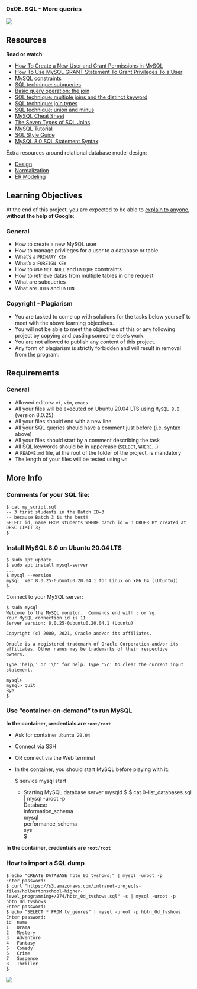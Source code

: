 ### 0x0E. SQL - More queries

![](https://s3.amazonaws.com/intranet-projects-files/holbertonschool-higher-level_programming+/274/66988091.jpg)

Resources
---------

**Read or watch**:

*   [How To Create a New User and Grant Permissions in MySQL](/rltoken/RniBKj48bnIN8xpXhGl1yA "How To Create a New User and Grant Permissions in MySQL")
*   [How To Use MySQL GRANT Statement To Grant Privileges To a User](/rltoken/lhaKcRpljC_zRu1NRTpU6Q "How To Use MySQL GRANT Statement To Grant Privileges To a User")
*   [MySQL constraints](/rltoken/LrovGa6N-OE2ID_tpWZRaQ "MySQL constraints")
*   [SQL technique: subqueries](/rltoken/kR71h5zjkPtx4kBoVf7q0g "SQL technique: subqueries")
*   [Basic query operation: the join](/rltoken/rNMJeQ1jbNTCljbvCSjf6w "Basic query operation: the join")
*   [SQL technique: multiple joins and the distinct keyword](/rltoken/HhZ6TJ1q5S0aR4lhfpKdOQ "SQL technique: multiple joins and the distinct keyword")
*   [SQL technique: join types](/rltoken/T6FZUQdsMzr8hgNInBzudA "SQL technique: join types")
*   [SQL technique: union and minus](/rltoken/Nd-sdM8QUpf0YKIlXzVv4w "SQL technique: union and minus")
*   [MySQL Cheat Sheet](/rltoken/iSNyinU6SPWTGDUWMmcRkg "MySQL Cheat Sheet")
*   [The Seven Types of SQL Joins](/rltoken/-plhBsra0N7BOuFoEg--zg "The Seven Types of SQL Joins")
*   [MySQL Tutorial](/rltoken/I4Lws_eQrIrNTbkZvvk-oQ "MySQL Tutorial")
*   [SQL Style Guide](/rltoken/051eAEP_rePBU7jeh879GA "SQL Style Guide")
*   [MySQL 8.0 SQL Statement Syntax](/rltoken/YavbYiraYFr8oTukT_N6eQ "MySQL 8.0 SQL Statement Syntax")

Extra resources around relational database model design:

*   [Design](/rltoken/EWLRPeqr5sQ9AqfoG_KXxw "Design")
*   [Normalization](/rltoken/mqBhYoSYbhH5ZZrhDcY0kA "Normalization")
*   [ER Modeling](/rltoken/R0exkJmf-2ddKjGfa8D0dA "ER Modeling")

Learning Objectives
-------------------

At the end of this project, you are expected to be able to [explain to anyone](/rltoken/0qci3VdIVdKJXldEZ6zAjA "explain to anyone"), **without the help of Google**:

### General

*   How to create a new MySQL user
*   How to manage privileges for a user to a database or table
*   What’s a `PRIMARY KEY`
*   What’s a `FOREIGN KEY`
*   How to use `NOT NULL` and `UNIQUE` constraints
*   How to retrieve datas from multiple tables in one request
*   What are subqueries
*   What are `JOIN` and `UNION`

### Copyright - Plagiarism

*   You are tasked to come up with solutions for the tasks below yourself to meet with the above learning objectives.
*   You will not be able to meet the objectives of this or any following project by copying and pasting someone else’s work.
*   You are not allowed to publish any content of this project.
*   Any form of plagiarism is strictly forbidden and will result in removal from the program.

Requirements
------------

### General

*   Allowed editors: `vi`, `vim`, `emacs`
*   All your files will be executed on Ubuntu 20.04 LTS using `MySQL 8.0` (version 8.0.25)
*   All your files should end with a new line
*   All your SQL queries should have a comment just before (i.e. syntax above)
*   All your files should start by a comment describing the task
*   All SQL keywords should be in uppercase (`SELECT`, `WHERE`…)
*   A `README.md` file, at the root of the folder of the project, is mandatory
*   The length of your files will be tested using `wc`

More Info
---------

### Comments for your SQL file:

    $ cat my_script.sql
    -- 3 first students in the Batch ID=3
    -- because Batch 3 is the best!
    SELECT id, name FROM students WHERE batch_id = 3 ORDER BY created_at DESC LIMIT 3;
    $
    

### Install MySQL 8.0 on Ubuntu 20.04 LTS

    $ sudo apt update
    $ sudo apt install mysql-server
    ...
    $ mysql --version
    mysql  Ver 8.0.25-0ubuntu0.20.04.1 for Linux on x86_64 ((Ubuntu))
    $
    

Connect to your MySQL server:

    $ sudo mysql
    Welcome to the MySQL monitor.  Commands end with ; or \g.
    Your MySQL connection id is 11
    Server version: 8.0.25-0ubuntu0.20.04.1 (Ubuntu)
    
    Copyright (c) 2000, 2021, Oracle and/or its affiliates.
    
    Oracle is a registered trademark of Oracle Corporation and/or its
    affiliates. Other names may be trademarks of their respective
    owners.
    
    Type 'help;' or '\h' for help. Type '\c' to clear the current input statement.
    
    mysql>
    mysql> quit
    Bye
    $
    

### Use “container-on-demand” to run MySQL

**In the container, credentials are `root/root`**

*   Ask for container `Ubuntu 20.04`
*   Connect via SSH
*   OR connect via the Web terminal
*   In the container, you should start MySQL before playing with it:

    $ service mysql start                                                   
     * Starting MySQL database server mysqld 
    $
    $ cat 0-list_databases.sql | mysql -uroot -p                               
    Database                                                                                   
    information_schema                                                                         
    mysql                                                                                      
    performance_schema                                                                         
    sys                      
    $
    

**In the container, credentials are `root/root`**

### How to import a SQL dump

    $ echo "CREATE DATABASE hbtn_0d_tvshows;" | mysql -uroot -p
    Enter password: 
    $ curl "https://s3.amazonaws.com/intranet-projects-files/holbertonschool-higher-level_programming+/274/hbtn_0d_tvshows.sql" -s | mysql -uroot -p hbtn_0d_tvshows
    Enter password: 
    $ echo "SELECT * FROM tv_genres" | mysql -uroot -p hbtn_0d_tvshows
    Enter password: 
    id  name
    1   Drama
    2   Mystery
    3   Adventure
    4   Fantasy
    5   Comedy
    6   Crime
    7   Suspense
    8   Thriller
    $
    

![](https://s3.amazonaws.com/alx-intranet.hbtn.io/uploads/medias/2020/3/bc2575fee3303b731031.png?X-Amz-Algorithm=AWS4-HMAC-SHA256&X-Amz-Credential=AKIARDDGGGOUSBVO6H7D%2F20240522%2Fus-east-1%2Fs3%2Faws4_request&X-Amz-Date=20240522T213005Z&X-Amz-Expires=86400&X-Amz-SignedHeaders=host&X-Amz-Signature=30c3fe9d074f309be9f61ebd47f4a2afb4fdd775aade1f704766c536db5169d9)